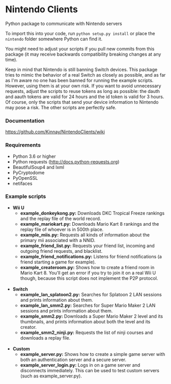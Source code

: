 # Nintendo Clients
Python package to communicate with Nintendo servers

To import this into your code, run `python setup.py install` or place the `nintendo` folder somewhere Python can find it.

You might need to adjust your scripts if you pull new commits from this package (it may receive backwards compatibility breaking changes at any time).

Keep in mind that Nintendo is still banning Switch devices. This package tries to mimic the behavior of a real Switch as closely as possible, and as far as I'm aware no one has been banned for running the example scripts. However, using them is at your own risk. If you want to avoid unnecessary requests, adjust the scripts to reuse tokens as long as possible: the dauth and aauth tokens are valid for 24 hours and the id token is valid for 3 hours. Of course, only the scripts that send your device information to Nintendo may pose a risk. The other scripts are perfectly safe.

### Documentation
https://github.com/Kinnay/NintendoClients/wiki

### Requirements
* Python 3.6 or higher
* Python requests (http://docs.python-requests.org)
* BeautifulSoup4 and lxml
* PyCryptodome
* PyOpenSSL
* netifaces

### Example scripts
* **Wii U**
    * **example_donkeykong.py:** Downloads DKC Tropical Freeze rankings and the replay file of the world record.
    * **example_mariokart.py:** Downloads Mario Kart 8 rankings and the replay file of whoever is in 500th place.
    * **example_miis.py:** Requests all kinds of information about the primary mii associated with a NNID.
    * **example_friend_list.py:** Requests your friend list, incoming and outgoing friend requests, and blacklist.
    * **example_friend_notifications.py:** Listens for friend notifications (a friend starting a game for example).
    * **example_createroom.py:** Shows how to create a friend room in Mario Kart 8. You'll get an error if you try to join it on a real Wii U though, because this script does not implement the P2P protocol.<br><br>
* **Switch**
    * **example_lan_splatoon2.py:** Searches for Splatoon 2 LAN sessions and prints information about them.
    * **example_lan_smm2.py:** Searches for Super Mario Maker 2 LAN sessions and prints information about them.
    * **example_smm2.py:** Downloads a Super Mario Maker 2 level and its thumbnails, and prints information about both the level and its creator.
    * **example_smm2_ninji.py:** Requests the list of ninji courses and downloads a replay file.<br><br>
* **Custom**
    * **example_server.py:** Shows how to create a simple game server with both an authentication server and a secure server.
    * **example_server_login.py:** Logs in on a game server and disconnects immediately. This can be used to test custom servers (such as example_server.py).
